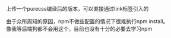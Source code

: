 上传一个purecss编译后的版本，可以直接通过link标签引入的  

由于众所周知的原因，npm不做些配置的情况下很难执行npm install。  
像我等后端狗都不会用这个，目前也没有十分的必要去学习npm  

